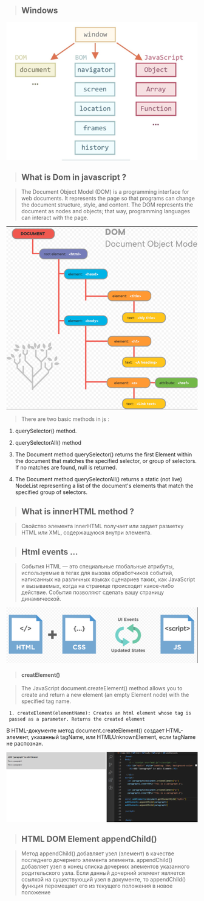 > ## Windows

 ![](/images/Rectangle%208.png)

> ## What is Dom in javascript ?

 >The Document Object Model (DOM) is a programming interface for web documents. It represents the page so that programs can change the document structure, style, and content. The DOM represents the document as nodes and objects; that way, programming languages can interact with the page.

  ![](/images/Screenshot_6.png)

> There are two basic methods in js :

 1. querySelector() method.
 2. querySelectorAll() method 

1. The Document method querySelector() returns the first Element within the document that matches the specified selector, or group of selectors. If no matches are found, null is returned.

2. The Document method querySelectorAll() returns a static (not live) NodeList representing a list of the document's elements that match the specified group of selectors.

> ## What is innerHTML method ?

 > Свойство элемента innerHTML получает или задает разметку HTML или XML, содержащуюся внутри элемента.


>## Html events …

 >События HTML — это специальные глобальные атрибуты, используемые в тегах для вызова обработчиков событий, написанных на различных языках сценариев таких, как JavaScript и вызываемых, когда на странице происходит какое-либо действие. События позволяют сделать вашу страницу динамической.

 ![](/images/Screenshot_9.png)

 >#### creatElement() 

  >The JavaScript document.createElement() method allows you to create and return a 
    new element (an empty Element node) with the specified tag name.

     1. createElement(elementName): Creates an html element whose tag is
     passed as a parameter. Returns the created element

  В HTML-документе метод document.createElement() создает HTML-элемент, указанный tagName, или HTMLUnknownElement, если tagName не распознан.

![](/images/Screenshot_10.png)

> ## HTML DOM Element appendChild()

> Метод appendChild() добавляет узел (элемент) в качестве последнего
дочернего элемента элемента.
appendChild() добавляет узел в конец списка дочерних элементов
указанного родительского узла. Если данный дочерний элемент является ссылкой на
существующий узел в документе, то appendChild() 
функция перемещает его из текущего положения в новое положение